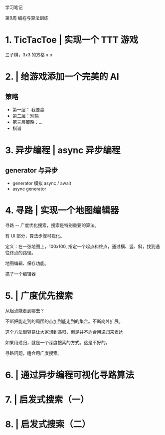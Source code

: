 学习笔记

第9周 编程与算法训练

# 1. TicTacToe | 实现一个 TTT 游戏

三子棋，3x3 的方格 x o 

# 2. | 给游戏添加一个完美的 AI

## 策略

* 第一层： 我要赢
* 第二层：别输
* 第三层策略：...
* 棋谱

# 3. 异步编程 | async 异步编程



## generator 与异步

* generator 模拟 async / await
* async generator

# 4. 寻路 | 实现一个地图编辑器

寻路 -- 广度优化搜索，搜索是特别重要的算法。

有 UI 部分，算法步骤可视化。

定义：在一张地图上，100x100,  指定一个起点和终点，通过横、竖、斜，找到通往终点的路径。

地图编辑、保存功能。

搞了一个编辑器

# 5. | 广度优先搜索

从起点能走到哪去？

不断把能走到的周围的点加到能走到的集合。不断向外扩展。

这个方法很容易让大家想到递归，但是并不适合用递归来表达

如果用递归，就是一个深度搜索的方式。这是不好的。

寻路问题，适合用广度搜索。

# 6. | 通过异步编程可视化寻路算法

# 7. | 启发式搜索（一）

# 8. | 启发式搜索（二）

